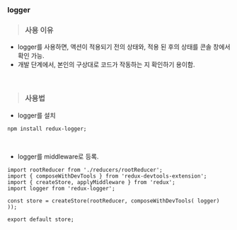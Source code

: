 ### logger

> ### 사용 이유
- logger를 사용하면, 액션이 적용되기 전의 상태와, 적용 된 후의 상태를 콘솔 창에서 확인 가능.
- 개발 단계에서, 본인의 구상대로 코드가 작동하는 지 확인하기 용이함.

<br />

> ### 사용법

- logger를 설치
```
npm install redux-logger;
```

<br />

- logger를 middleware로 등록.
```
import rootReducer from './reducers/rootReducer';
import { composeWithDevTools } from 'redux-devtools-extension';
import { createStore, applyMiddleware } from 'redux';
import logger from 'redux-logger';

const store = createStore(rootReducer, composeWithDevTools( logger) ));

export default store;
```
